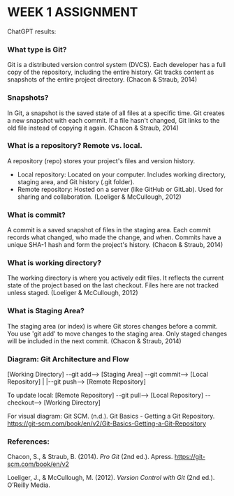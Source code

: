 # WEEK 1 ASSIGNMENT

ChatGPT results:

### What type is Git?

Git is a distributed version control system (DVCS). 
Each developer has a full copy of the repository, including the entire history.
Git tracks content as snapshots of the entire project directory.
(Chacon & Straub, 2014)

### Snapshots?

In Git, a snapshot is the saved state of all files at a specific time.
Git creates a new snapshot with each commit. If a file hasn't changed, 
Git links to the old file instead of copying it again.
(Chacon & Straub, 2014)

### What is a repository? Remote vs. local.

A repository (repo) stores your project's files and version history.
- Local repository: Located on your computer. Includes working directory, 
  staging area, and Git history (.git folder).
- Remote repository: Hosted on a server (like GitHub or GitLab). 
  Used for sharing and collaboration.
(Loeliger & McCullough, 2012)

### What is commit?

A commit is a saved snapshot of files in the staging area.
Each commit records what changed, who made the change, and when.
Commits have a unique SHA-1 hash and form the project's history.
(Chacon & Straub, 2014)

### What is working directory?

The working directory is where you actively edit files.
It reflects the current state of the project based on the last checkout.
Files here are not tracked unless staged.
(Loeliger & McCullough, 2012)

### What is Staging Area?

The staging area (or index) is where Git stores changes before a commit.
You use 'git add' to move changes to the staging area.
Only staged changes will be included in the next commit.
(Chacon & Straub, 2014)

### Diagram: Git Architecture and Flow

[Working Directory] --git add--> [Staging Area] --git commit--> [Local Repository]
                                                  |
                                                  |--git push--> [Remote Repository]

To update local:
[Remote Repository] --git pull--> [Local Repository] --checkout--> [Working Directory]

For visual diagram:
Git SCM. (n.d.). Git Basics - Getting a Git Repository.
https://git-scm.com/book/en/v2/Git-Basics-Getting-a-Git-Repository

### References:

Chacon, S., & Straub, B. (2014). *Pro Git* (2nd ed.). Apress. https://git-scm.com/book/en/v2

Loeliger, J., & McCullough, M. (2012). *Version Control with Git* (2nd ed.). O’Reilly Media.
